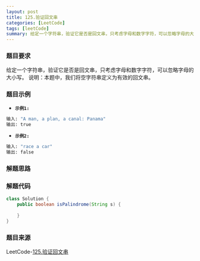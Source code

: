 ```yaml
---
layout: post
title: 125.验证回文串
categories: [LeetCode]
tags: [leetCode]
summary: 给定一个字符串，验证它是否是回文串，只考虑字母和数字字符，可以忽略字母的大小写。
---
```


### 题目要求
给定一个字符串，验证它是否是回文串，只考虑字母和数字字符，可以忽略字母的大小写。
说明：本题中，我们将空字符串定义为有效的回文串。

### 题目示例
- **`示例1: `** 
```sh
输入: "A man, a plan, a canal: Panama"
输出: true
```

- **`示例2: `** 
```sh
输入: "race a car"
输出: false
```

### 解题思路


### 解题代码
```java
class Solution {
    public boolean isPalindrome(String s) {
        
    }
}
```

### 题目来源
LeetCode-[125.验证回文串](https://leetcode-cn.com/problems/valid-palindrome/)
